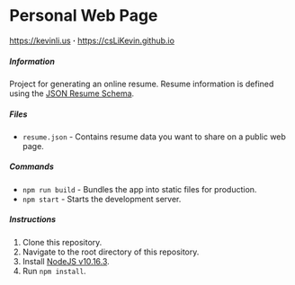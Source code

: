 # Personal Web Page
https://kevinli.us **·** https://csLiKevin.github.io

##### Information
Project for generating an online resume. Resume information is defined using the [JSON Resume Schema](https://jsonresume.org/schema/).

##### Files
- `resume.json` - Contains resume data you want to share on a public web page.

##### Commands
- `npm run build` - Bundles the app into static files for production.
- `npm start` - Starts the development server.

##### Instructions
1. Clone this repository.
2. Navigate to the root directory of this repository.
3. Install [NodeJS v10.16.3](https://nodejs.org/en/download/).
4. Run `npm install`.


